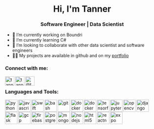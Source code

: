 <h1 align="center">Hi, I'm Tanner</h1>
<h3 align="center">Software Engineer | Data Scientist</h3>

- 🔭 I’m currently working on Boundri
- 🌱 I’m currently learning C#
- 👯 I’m looking to collaborate with other data scientist and software engineers
- 👨‍💻 My projects are available in github and on my [portfolio](https://www.makeschool.com/portfolio/tanner-york)

### Connect with me:
<a href="mailto:tannerwyork@gmail.com" target="blank">
  <img title="tannerwyork@gmail.com" align="left" src="https://www.vectorlogo.zone/logos/gmail/gmail-icon.svg" alt="tanneryork" height="30" width="30" />
</a>
<a href="https://linkedin.com/in/tanneryork" target="blank">
  <img title="tanneryork" align="left" src="https://www.vectorlogo.zone/logos/linkedin/linkedin-icon.svg" alt="tanneryork" height="30" width="30" />
</a>
<a href="https://medium.com/@tannerwyork" target="blank">
  <img title="tannerwyork" align="left" src="https://www.vectorlogo.zone/logos/medium/medium-tile.svg" alt="@tannerwyork" height="30" width="30" />
</a>

<br>

### Languages and Tools:
<p align="left"> 
  <img title="Python" align="left" src="https://www.vectorlogo.zone/logos/python/python-icon.svg" alt="python" width="40" height="40"/> 
  <img title="JavaScript" align="left" src="https://www.vectorlogo.zone/logos/javascript/javascript-icon.svg" alt="javascript" width="40" height="40"/> 
  <img title="Swift" align="left" src="https://www.vectorlogo.zone/logos/swift/swift-icon.svg" alt="swift" width="40" height="40"/> 

  <img title="Bash" align="left" src="https://www.vectorlogo.zone/logos/gnu_bash/gnu_bash-icon.svg" alt="bash" width="40" height="40"/> 
  <img title="Git" align="left" src="https://www.vectorlogo.zone/logos/git-scm/git-scm-icon.svg" alt="git" width="40" height="40"/> 
  <img title="Docker" align="left" src="https://www.vectorlogo.zone/logos/docker/docker-tile.svg" alt="docker" width="40" height="40"/> 
  <img title="CircleCI" align="left" src="https://www.vectorlogo.zone/logos/circleci/circleci-icon.svg" alt="docker" width="40" height="40"/> 
  <img title="Tensorflow" align="left" src="https://www.vectorlogo.zone/logos/tensorflow/tensorflow-icon.svg" alt="tensorflow" width="40" height="40"/> 
  <img title="Jupyter" align="left" src="https://www.vectorlogo.zone/logos/jupyter/jupyter-icon.svg" alt="jupyter" width="40" height="40"/> 
  <img title="OpenCV" align="left" src="https://www.vectorlogo.zone/logos/opencv/opencv-icon.svg" alt="opencv" width="40" height="40"/> 
  <img title="Django" align="left" src="https://www.vectorlogo.zone/logos/djangoproject/djangoproject-icon.svg" alt="django" width="40" height="40"/> 
  <img title="Flask" align="left" src="https://www.vectorlogo.zone/logos/pocoo_flask/pocoo_flask-icon.svg" alt="flask" width="40" height="40"/> 
  <img title="Google Cloud Platform" align="left" src="https://www.vectorlogo.zone/logos/google_cloud/google_cloud-icon.svg" alt="gcp" width="40" height="40"/> 
  <img title="Firebase" align="left" src="https://www.vectorlogo.zone/logos/firebase/firebase-icon.svg" alt="firebase" width="40" height="40"/> 
  <img title="Postgres" align="left" src="https://www.vectorlogo.zone/logos/postgresql/postgresql-icon.svg" alt="postgresql" width="40" height="40"/> 
  <img title="Mongodb" align="left" src="https://www.vectorlogo.zone/logos/mongodb/mongodb-icon.svg" alt="mongodb" width="40" height="40"/>
  <img title="Node.js" align="left" src="https://www.vectorlogo.zone/logos/nodejs/nodejs-icon.svg" alt="nodejs" width="40" height="40"/> 
  <img title="HTML5" align="left" src="https://www.vectorlogo.zone/logos/w3_html5/w3_html5-icon.svg" alt="html5" width="40" height="40"/>
  <img title="React" align="left" src="https://reactnative.dev/img/header_logo.svg" alt="reactnative" width="40" height="40"/> 
  <img title="Expo" align="left" src="https://www.vectorlogo.zone/logos/expoio/expoio-icon.svg" alt="expo" width="40" height="40"/> 
</p>
